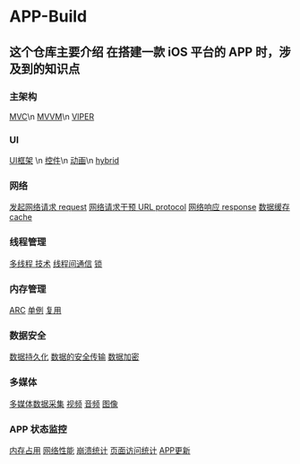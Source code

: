 
# APP-Build
## 这个仓库主要介绍 在搭建一款 iOS 平台的 APP 时，涉及到的知识点

### 主架构
[MVC](www.baidu.com)\n
[MVVM]()\n
[VIPER]()

### UI
[UI框架](www.baidu.com) \n
[控件]()\n
[动画]()\n
[hybrid]()

### 网络
[发起网络请求 request]()
[网络请求干预 URL protocol]()
[网络响应 response]()
[数据缓存 cache]()

### 线程管理
[多线程 技术]()
[线程间通信]()
[锁]()

### 内存管理

[ARC]()
[单例]()
[复用]()

### 数据安全

[数据持久化]()
[数据的安全传输]()
[数据加密]()

### 多媒体

[多媒体数据采集]()
[视频]()
[音频]()
[图像]()

### APP 状态监控

[内存占用]()
[网络性能]()
[崩溃统计]()
[页面访问统计]()
[APP更新]()


